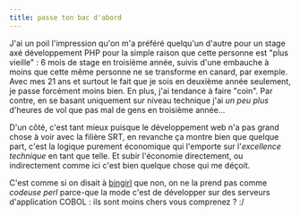```yaml
---
title: passe ton bac d'abord
---
```


J'ai un poil l'impression qu'on m'a préféré quelqu'un d'autre pour un stage
axé développement PHP pour la simple raison que cette personne est "plus
vieille" : 6 mois de stage en troisième année, suivis d'une embauche à moins
que cette même personne ne se transforme en canard, par exemple. Avec mes 21
ans et surtout le fait que je sois en deuxième année seulement, je passe
forcément moins bien. En plus, j'ai tendance à faire "coin". Par contre, en se
basant uniquement sur niveau technique j'ai _un peu plus_ d'heures de vol que
pas mal de gens en troisième année...

D'un côté, c'est tant mieux puisque le développement web n'a pas grand chose à
voir avec la filière SRT, en revanche ça montre bien que quelque part, c'est
la logique purement économique qui l'emporte sur l'_excellence technique_ en
tant que telle. Et subir l'économie directement, ou indirectement comme ici
c'est bien quelque chose qui me déçoit.

C'est comme si on disait à [bingirl](http://coredumped.net) que non, on ne la
prend pas comme _codeuse perl_ parce-que la mode c'est de développer sur des
serveurs d'application COBOL : ils sont moins chers vous comprenez ? :/

